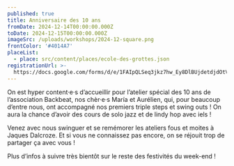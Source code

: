 ```yaml
---
published: true
title: Anniversaire des 10 ans
fromDate: 2024-12-14T00:00:00.000Z
toDate: 2024-12-15T00:00:00.000Z
imageSrc: /uploads/workshops/2024-12-square.png
frontColor: '#4014A7'
placeList:
  - place: src/content/places/ecole-des-grottes.json
registrationUrl: >-
  https://docs.google.com/forms/d/e/1FAIpQLSeq3jkz7hw_Ey8DlBUjdetdjdOtVirkWL-NCt90m-YnKDdKow/viewform?hl=fr
---
```


On est hyper content·e·s d’accueillir pour l’atelier spécial des 10 ans de l’association Backbeat, nos chèr·e·s María et Aurélien, qui, pour beaucoup d’entre nous, ont accompagné nos premiers triple steps et swing outs ! On aura la chance d’avoir des cours de solo jazz et de lindy hop avec iels !

Venez avec nous swinguer et se remémorer les ateliers fous et moites à Jaques Dalcroze. Et si vous ne connaissez pas encore, on se réjouit trop de partager ça avec vous !

Plus d’infos à suivre très bientôt sur le reste des festivités du week-end !
